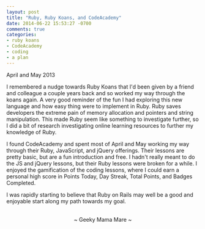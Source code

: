 ```yaml
---
layout: post
title: "Ruby, Ruby Koans, and CodeAcademy"
date: 2014-06-22 15:53:27 -0700
comments: true
categories:
- ruby koans
- CodeAcademy
- coding
- a plan
---
```

April and May 2013

I remembered a nudge towards Ruby Koans that I'd been given by a friend and colleague a couple years back and so worked my way through the koans again.  A very good reminder of the fun I had exploring this new language and how easy thing were to implement in Ruby.  Ruby saves developers the extreme pain of memory allocation and pointers and string manipulation.  This made Ruby seem like something to investigate further, so I did a bit of research investigating online learning resources to further my knowledge of Ruby.

I found CodeAcademy and spent most of April and May working my way through their Ruby, JavaScript, and jQuery offerings.  Their lessons are pretty basic, but are a fun introduction and free.  I hadn't really meant to do the JS and jQuery lessons, but their Ruby lessons were broken for a while.  I enjoyed the gamification of the coding lessons, where I could earn a personal high score in Points Today, Day Streak, Total Points, and Badges Completed.

I was rapidly starting to believe that Ruby on Rails may well be a good and enjoyable start along my path towards my goal.

<br>
<center>~ Geeky Mama Mare ~</center>
